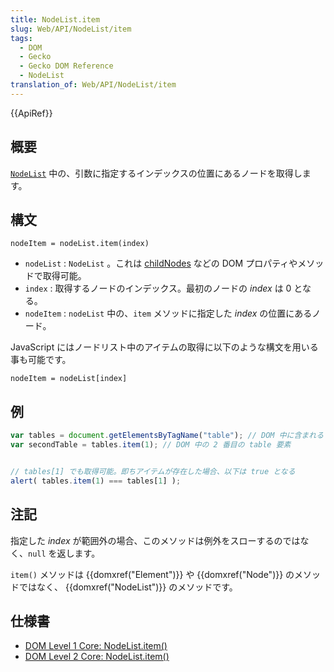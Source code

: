 ```yaml
---
title: NodeList.item
slug: Web/API/NodeList/item
tags:
  - DOM
  - Gecko
  - Gecko DOM Reference
  - NodeList
translation_of: Web/API/NodeList/item
---
```

{{ApiRef}}

## 概要

[`NodeList`](/ja/docs/DOM/NodeList) 中の、引数に指定するインデックスの位置にあるノードを取得します。

## 構文

```
nodeItem = nodeList.item(index)
```

- `nodeList` : `NodeList` 。これは [childNodes](/ja/docs/DOM/Node.childNodes "DOM/Node.childNodes") などの DOM プロパティやメソッドで取得可能。
- `index` : 取得するノードのインデックス。最初のノードの _index_ は 0 となる。
- `nodeItem` : `nodeList` 中の、`item` メソッドに指定した _index_ の位置にあるノード。

JavaScript にはノードリスト中のアイテムの取得に以下のような構文を用いる事も可能です。

```
nodeItem = nodeList[index]
```

## 例

```js
var tables = document.getElementsByTagName("table"); // DOM 中に含まれるすべての table 要素のノードリストを取得
var secondTable = tables.item(1); // DOM 中の 2 番目の table 要素


// tables[1] でも取得可能。即ちアイテムが存在した場合、以下は true となる
alert( tables.item(1) === tables[1] );
```

## 注記

指定した _index_ が範囲外の場合、このメソッドは例外をスローするのではなく、`null` を返します。

`item()` メソッドは {{domxref("Element")}} や {{domxref("Node")}} のメソッドではなく、 {{domxref("NodeList")}} のメソッドです。

## 仕様書

- [DOM Level 1 Core: NodeList.item()](http://www.w3.org/TR/REC-DOM-Level-1/level-one-core.html#method-item)
- [DOM Level 2 Core: NodeList.item()](http://www.w3.org/TR/DOM-Level-2-Core/core.html#ID-844377136)
